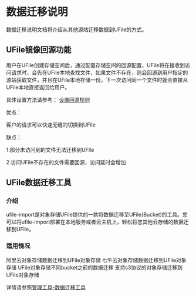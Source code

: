 # 数据迁移说明



数据迁移说明文档将介绍从其他源站迁移数据到UFile的方式。

## UFile镜像回源功能

用户在UFile创建存储空间后，通过配置存储空间的回源配置，UFile将在接收到访问请求时，会先在UFile本地查找文件，如果文件不存在，则会回源到用户指定的源站获取文件，并且在UFile本地存储一份。下一次访问同一个文件时就会直接从UFile本地直接返回给用户。

具体设置方法请参考：
[设置回源规则](https://docs.ucloud.cn/storage_cdn/ufile/guide/mirror)

优点：

客户的请求可以快速无缝的切换到UFile

缺点：

1.部分未访问到的文件无法迁移到UFIle  

2.访问UFile不存在的文件需要回源，访问延时会增加

## UFile数据迁移工具

### 介绍
ufile-import是对象存储UFile提供的一款将数据迁移至UFile(Bucket)的工具。您可以将ufile-import部署在本地服务或者云主机上，轻松将您其他云存储的数据迁移到UFile。

### 适用情况
阿里云对象存储数据迁移到UFile对象存储
七牛云对象存储数据迁移到UFile对象存储
UFile对象存储不同bucket之前的数据迁移
支持s3协议的对象存储迁移到UFile对象存储

详情请参照[管理工具-数据迁移工具](https://docs.ucloud.cn/storage_cdn/ufile/tools/tools/ufile_import)
